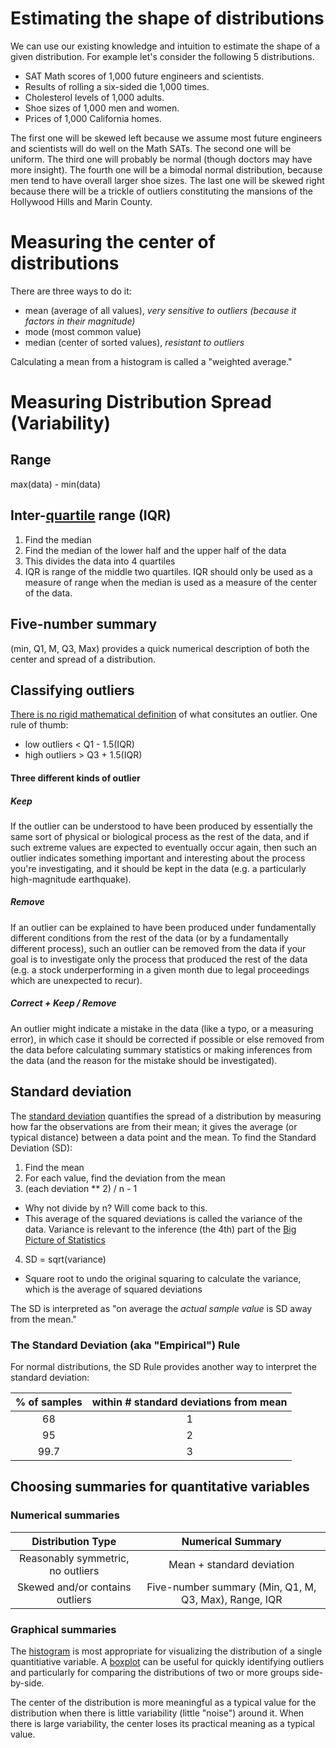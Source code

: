 # Estimating the shape of distributions
We can use our existing knowledge and intuition to estimate the shape of a given distribution. For example let's consider the following 5 distributions.
* SAT Math scores of 1,000 future engineers and scientists.
* Results of rolling a six-sided die 1,000 times.
* Cholesterol levels of 1,000 adults.
* Shoe sizes of 1,000 men and women.
* Prices of 1,000 California homes.

The first one will be skewed left because we assume most future engineers and scientists will do well on the Math SATs. The second one will be uniform. The third one will probably be normal (though doctors may have more insight). The fourth one will be a bimodal normal distribution, because men tend to have overall larger shoe sizes. The last one will be skewed right because there will be a trickle of outliers constituting the mansions of the Hollywood Hills and Marin County.


# Measuring the center of distributions
There are three ways to do it:
* mean (average of all values), _very sensitive to outliers (because it factors in their magnitude)_
* mode (most common value)
* median (center of sorted values), _resistant to outliers_

Calculating a mean from a histogram is called a "weighted average."

# Measuring Distribution Spread (Variability)
## Range
max(data) - min(data)

## Inter-[quartile](https://en.wikipedia.org/wiki/Quartile) range (IQR)
1. Find the median
2. Find the median of the lower half and the upper half of the data
3. This divides the data into 4 quartiles
4. IQR is range of the middle two quartiles. IQR should only be used as a measure of range when the median is used as a measure of the center of the data.  

## Five-number summary 
(min, Q1, M, Q3, Max) provides a quick numerical description of both the center and spread of a distribution.

## Classifying outliers
[There is no rigid mathematical definition](https://en.wikipedia.org/wiki/Outlier#Detection) of what consitutes an outlier. One rule of thumb: 
* low outliers < Q1 - 1.5(IQR)
* high outliers > Q3 + 1.5(IQR)

#### Three different kinds of outlier
##### Keep 
If the outlier can be understood to have been produced by essentially the same sort of physical or biological process as the rest of the data, and if such extreme values are expected to eventually occur again, then such an outlier indicates something important and interesting about the process you're investigating, and it should be kept in the data (e.g. a particularly high-magnitude earthquake).
##### Remove
If an outlier can be explained to have been produced under fundamentally different conditions from the rest of the data (or by a fundamentally different process), such an outlier can be removed from the data if your goal is to investigate only the process that produced the rest of the data (e.g. a stock underperforming in a given month due to legal proceedings which are unexpected to recur).
##### Correct + Keep / Remove
An outlier might indicate a mistake in the data (like a typo, or a measuring error), in which case it should be corrected if possible or else removed from the data before calculating summary statistics or making inferences from the data (and the reason for the mistake should be investigated).

## Standard deviation
The [standard deviation](https://en.wikipedia.org/wiki/Standard_deviation) quantifies the spread of a distribution by measuring how far the observations are from their mean; it gives the average (or typical distance) between a data point and the mean. To find the Standard Deviation (SD):
1. Find the mean
2. For each value, find the deviation from the mean
3. (each deviation ** 2) / n - 1 
* Why not divide by n? Will come back to this.
* This average of the squared deviations is called the variance of the data. Variance is relevant to the inference (the 4th) part of the [Big Picture of Statistics](https://github.com/golubitsky/ml-blog/blob/master/20180206.md#the-big-picture-of-statistics)
4. SD = sqrt(variance)
* Square root to undo the original squaring to calculate the variance, which is the average of squared deviations

The SD is interpreted as "on average the _actual sample value_ is SD away from the mean."

### The Standard Deviation (aka "Empirical") Rule
For normal distributions, the SD Rule provides another way to interpret the standard deviation:  
  
| % of samples | within # standard deviations from mean |
| :-:|:-:|
| 68 | 1 |
| 95 | 2 |
| 99.7 | 3 |

## Choosing summaries for quantitative variables
### Numerical summaries  
  
| Distribution Type | Numerical Summary  |
| :-: |:-:|
| Reasonably symmetric, no outliers | Mean + standard deviation |
| Skewed and/or contains outliers | Five-number summary (Min, Q1, M, Q3, Max), Range, IQR |

### Graphical summaries
The [histogram](https://en.wikipedia.org/wiki/Histogram) is most appropriate for visualizing the distribution of a single quantitiative variable. A [boxplot](https://en.wikipedia.org/wiki/Box_plot) can be useful for quickly identifying outliers and particularly for comparing the distributions of two or more groups side-by-side.

The center of the distribution is more meaningful as a typical value for the distribution when there is little variability (little "noise") around it. When there is large variability, the center loses its practical meaning as a typical value.
